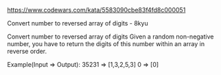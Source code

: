 https://www.codewars.com/kata/5583090cbe83f4fd8c000051

Convert number to reversed array of digits - 8kyu

Convert number to reversed array of digits
Given a random non-negative number, you have to return the digits of this number within an array in reverse order.

Example(Input => Output):
35231 => [1,3,2,5,3]
0 => [0]